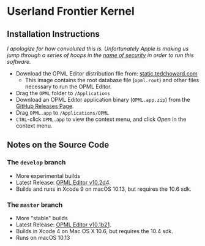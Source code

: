 # Userland Frontier Kernel #

## Installation Instructions

*I apologize for how convoluted this is. Unfortunately Apple is making us jump
through a series of hoops in the [name of security][app-translocation] in order
to run this software.*

- Download the OPML Editor distribution flle from: [static.tedchoward.com][opml-dl]
  - This image contains the root database file (`opml.root`) and other files
    necessary to run the OPML Editor.
- Drag the `OPML` folder to `/Applications`
- Download an OPML Editor application binary (`OPML.app.zip`) from the
  [GitHub Releases Page][dev].
- Drag `OPML.app` to `/Applications/OPML`
- `CTRL`-click `OPML.app` to view the context menu, and click *Open* in the
  context menu.

## Notes on the Source Code

### The `develop` branch

- More experimental builds
- Latest Release: [OPML Editor v10.2d4][dev].
- Builds and runs in Xcode 9 on macOS 10.13, but requires the 10.6 sdk.

### The `master` branch

- More "stable" builds
- Latest Release: [OPML Editor v10.1b21][mas].
- Builds in Xcode 4 on Mac OS X 10.6, but requires the 10.4 sdk.
- Runs on macOS 10.13

[opml-dl]: http://static.tedchoward.com/frontier/opml-editor/OPML.dmg
[mas]: https://github.com/tedchoward/Frontier/releases/tag/v10.1b21
[dev]:https://github.com/tedchoward/Frontier/releases/tag/10.2d4
[app-translocation]: https://github.com/tedchoward/Frontier/issues/9
